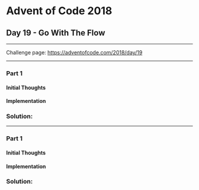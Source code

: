 # Advent of Code 2018
## Day 19 - Go With The Flow
---
Challenge page: https://adventofcode.com/2018/day/19

---
### Part 1
#### Initial Thoughts
#### Implementation
### Solution:
---
### Part 1
#### Initial Thoughts
#### Implementation
### Solution:
